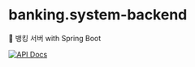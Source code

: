 # banking.system-backend
🏦 뱅킹 서버 with Spring Boot


[![API Docs](http://img.shields.io/badge/-API%20Docs-important?style=flat&logo=dev.to&logoColor=white&link=https://hyunolike.github.io/banking.system-backend/#/)](https://hyunolike.github.io/banking.system-backend/#/)
